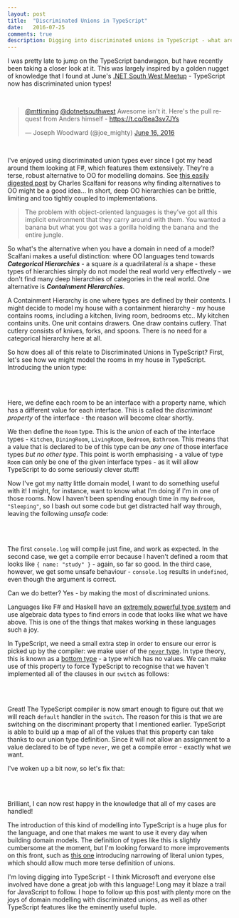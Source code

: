 ```yaml
---
layout: post
title:  "Discriminated Unions in TypeScript"
date:   2016-07-25
comments: true
description: Digging into discriminated unions in TypeScript - what are they? Why are they useful? And how can they help us write safer code?
---
```


I was pretty late to jump on the TypeScript bandwagon, but have recently been taking a closer look at it. This was largely inspired by a golden nugget of knowledge that I found at June's [.NET South West Meetup](http://www.meetup.com/dotnetsouthwest/) - TypeScript now has discriminated union types!

<br/>
<blockquote class="twitter-tweet" data-lang="en"><p lang="en" dir="ltr"><a href="https://twitter.com/mttinning">@mttinning</a> <a href="https://twitter.com/dotnetsouthwest">@dotnetsouthwest</a> Awesome isn&#39;t it. Here&#39;s the pull request from Anders himself - <a href="https://t.co/8ea3sv7JYs">https://t.co/8ea3sv7JYs</a></p>&mdash; Joseph Woodward (@joe_mighty) <a href="https://twitter.com/joe_mighty/status/743574655601082368">June 16, 2016</a></blockquote>
<script async src="//platform.twitter.com/widgets.js" charset="utf-8">
</script>
<br/>

I've enjoyed using discriminated union types ever since I got my head around them looking at F#, which features them extensively. They're a terse, robust alternative to OO for modelling domains. See [this easily digested post](https://medium.com/@cscalfani/goodbye-object-oriented-programming-a59cda4c0e53#.9jhnv6kxu) by Charles Scalfani for reasons why finding alternatives to OO might be a good idea... In short, deep OO hierarchies can be brittle, limiting and too tightly coupled to implementations.

> The problem with object-oriented languages is they’ve got all this implicit environment that they carry around with them. You wanted a banana but what you got was a gorilla holding the banana and the entire jungle.

So what's the alternative when you have a domain in need of a model? Scalfani makes a useful distinction: where OO languages tend towards **_Categorical Hierarchies_** - a square _is_ a quadrilateral _is_ a shape - these types of hierarchies simply do not model the real world very effectively - we don't find many deep hierarchies of categories in the real world. One alternative is **_Containment Hierarchies_**.

A Containment Hierarchy is one where types are defined by their contents. I might decide to model my house with a containment hierarchy - my house contains rooms, including a kitchen, living room, bedrooms etc.. My kitchen contains units. One unit contains drawers. One draw contains cutlery. That cutlery consists of knives, forks, and spoons. There is no need for a categorical hierarchy here at all.

So how does all of this relate to Discriminated Unions in TypeScript? First, let's see how we might model the rooms in my house in TypeScript. Introducing the union type:

<br/>
<script src="https://gist.github.com/mtinning/bc99692b1b098be3a699ea29f151116a.js">
</script>
<br/>

Here, we define each room to be an interface with a property name, which has a different value for each interface. This is called the _discriminant property_ of the interface - the reason will become clear shortly.

We then define the `Room` type. This is the _union_ of each of the interface types - `Kitchen`, `DiningRoom`, `LivingRoom`, `Bedroom`, `Bathroom`. This means that a value that is declared to be of this type can be _any one_ of those interface types _but no other type_. This point is worth emphasising - a value of type `Room` can only be one of the given interface types - as it will allow TypeScript to do some seriously clever stuff!

Now I've got my natty little domain model, I want to do something useful with it! I might, for instance, want to know what I'm doing if I'm in one of those rooms. Now I haven't been spending enough time in my `Bedroom`, `"Sleeping"`, so I bash out some code but get distracted half way through, leaving the following _unsafe_ code:

<br/>
<script src="https://gist.github.com/mtinning/edf90d922f29d778441ba12291cf4f1a.js">
</script>
<br/>

The first `console.log` will compile just fine, and work as expected. In the second case, we get a compile error because I haven't defined a room that looks like `{ name: "study" }` - again, so far so good. In the third case, however, we get some unsafe behaviour - `console.log` results in `undefined`, even though the argument is correct.

Can we do better? Yes - by making the most of discriminated unions.

Languages like F# and Haskell have an [extremely powerful type system](http://programmers.stackexchange.com/questions/279316/what-exactly-makes-the-haskell-type-system-so-revered-vs-say-java) and use algebraic data types to find errors in code that looks like what we have above. This is one of the things that makes working in these languages such a joy.

In TypeScript, we need a small extra step in order to ensure our error is picked up by the compiler: we make user of the [`never` type](https://github.com/Microsoft/TypeScript/issues/3076). In type theory, this is known as a [bottom type](https://en.wikipedia.org/wiki/Bottom_type) - a type which has no values. We can make use of this property to force TypeScript to recognise that we haven't implemented all of the clauses in our `switch` as follows:

<br/>
<script src="https://gist.github.com/mtinning/dd7cc1e4ae183ca6deffdc0ae4e7f090.js">
</script>
<br/>

Great! The TypeScript compiler is now smart enough to figure out that we will reach `default` handler in the `switch`. The reason for this is that we are switching on the discriminant property that I mentioned earlier. TypeScript is able to build up a map of all of the values that this property can take thanks to our union type definition. Since it will not allow an assignment to a value declared to be of type `never`, we get a compile error - exactly what we want.

I've woken up a bit now, so let's fix that:

<br/>
<script src="https://gist.github.com/mtinning/3ec7440c72e4ca53db16ee8dad033bf3.js">
</script>
<br/>

Brilliant, I can now rest happy in the knowledge that all of my cases are handled!

The introduction of this kind of modelling into TypeScript is a huge plus for the language, and one that makes me want to use it every day when building domain models. The definition of types like this is slightly cumbersome at the moment, but I'm looking forward to more improvements on this front, such as [this one](https://github.com/Microsoft/TypeScript/pull/9407)  introducing narrowing of literal union types, which should allow much more terse definition of unions.

I'm loving digging into TypeScript - I think Microsoft and everyone else involved have done a great job with this language! Long may it blaze a trail for JavaScript to follow. I hope to follow up this post with plenty more on the joys of domain modelling with discriminated unions, as well as other TypeScript features like the eminently useful tuple.
